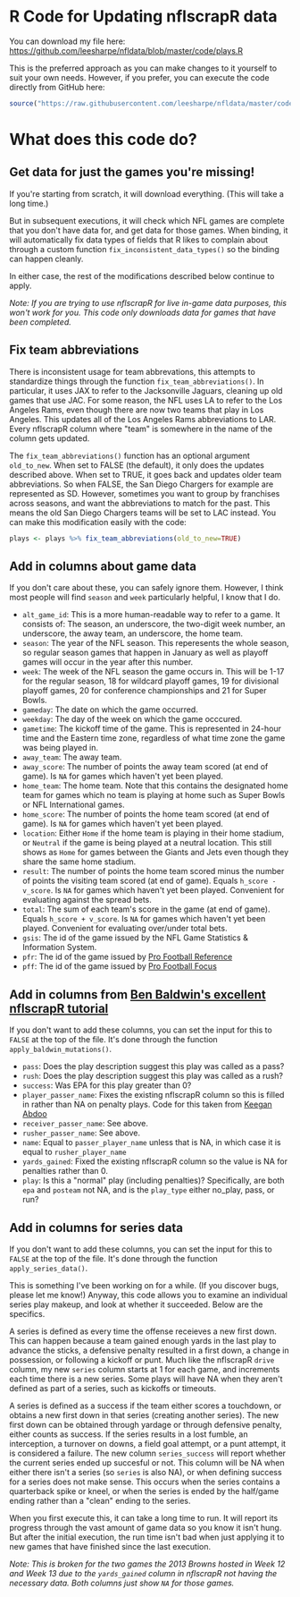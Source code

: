 # R Code for Updating nflscrapR data

You can download my file here: https://github.com/leesharpe/nfldata/blob/master/code/plays.R

This is the preferred approach as you can make changes to it yourself to suit your own needs. However, if you prefer, you can execute the code directly from GitHub here:

``` r
source("https://raw.githubusercontent.com/leesharpe/nfldata/master/code/plays.R")
```

# What does this code do?

## Get data for just the games you're missing!

If you're starting from scratch, it will download everything. (This will take a long time.)

But in subsequent executions, it will check which NFL games are complete that you don't have data for, and get data for those games. When binding, it will automatically fix data types of fields that R likes to complain about through a custom function `fix_inconsistent_data_types()` so the binding can happen cleanly.

In either case, the rest of the modifications described below continue to apply.

*Note: If you are trying to use nflscrapR for live in-game data purposes, this won't work for you. This code only downloads data for games that have been completed.*

## Fix team abbreviations

There is inconsistent usage for team abbrevations, this attempts to standardize things through the function `fix_team_abbreviations()`. In particular, it uses JAX to refer to the Jacksonville Jaguars, cleaning up old games that use JAC. For some reason, the NFL uses LA to refer to the Los Angeles Rams, even though there are now two teams that play in Los Angeles. This updates all of the Los Angeles Rams abbreviations to LAR. Every nflscrapR column where "team" is somewhere in the name of the column gets updated.

The `fix_team_abbreviations()` function has an optional argument `old_to_new`. When set to FALSE (the default), it only does the updates described above. When set to TRUE, it goes back and updates older team abbreviations. So when FALSE, the San Diego Chargers for example are represented as SD. However, sometimes you want to group by franchises across seasons, and want the abbreviations to match for the past. This means the old San Diego Chargers teams will be set to LAC instead. You can make this modification easily with the code:

``` r
plays <- plays %>% fix_team_abbreviations(old_to_new=TRUE)
```

## Add in columns about game data

If you don't care about these, you can safely ignore them. However, I think most people will find `season` and `week` particularly helpful, I know that I do.

- `alt_game_id`: This is a more human-readable way to refer to a game. It consists of: The season, an underscore, the two-digit week number, an underscore, the away team, an underscore, the home team.
- `season`: The year of the NFL season. This reperesents the whole season, so regular season games that happen in January as well as playoff games will occur in the year after this number.
- `week`: The week of the NFL season the game occurs in. This will be 1-17 for the regular season, 18 for wildcard playoff games, 19 for divisional playoff games, 20 for conference championships and 21 for Super Bowls.
- `gameday`: The date on which the game occurred.
- `weekday`: The day of the week on which the game occcured.
- `gametime`: The kickoff time of the game. This is represented in 24-hour time and the Eastern time zone, regardless of what time zone the game was being played in.
- `away_team`: The away team.
- `away_score`: The number of points the away team scored (at end of game). Is `NA` for games which haven't yet been played.
- `home_team`: The home team. Note that this contains the designated home team for games which no team is playing at home such as Super Bowls or NFL International games.
- `home_score`: The number of points the home team scored (at end of game). Is `NA` for games which haven't yet been played.
- `location`: Either `Home` if the home team is playing in their home stadium, or `Neutral` if the game is being played at a neutral location. This still shows as `Home` for games between the Giants and Jets even though they share the same home stadium.
- `result`: The number of points the home team scored minus the number of points the visiting team scored (at end of game). Equals `h_score - v_score`. Is `NA` for games which haven't yet been played. Convenient for evaluating against the spread bets.
- `total`: The sum of each team's score in the game (at end of game). Equals `h_score + v_score`. Is `NA` for games which haven't yet been played. Convenient for evaluating over/under total bets.
- `gsis`: The id of the game issued by the NFL Game Statistics & Information System.
- `pfr`: The id of the game issued by [Pro Football Reference](https://www.pro-football-reference.com/)
- `pff`: The id of the game issued by [Pro Football Focus](https://www.pff.com/)

## Add in columns from [Ben Baldwin's excellent nflscrapR tutorial](https://gist.github.com/guga31bb/5634562c5a2a7b1e9961ac9b6c568701)

If you don't want to add these columns, you can set the input for this to `FALSE` at the top of the file. It's done through the function `apply_baldwin_mutations()`.

- `pass`: Does the play description suggest this play was called as a pass?
- `rush`: Does the play description suggest this play was called as a rush?
- `success`: Was EPA for this play greater than 0?
- `player_passer_name`: Fixes the existing nflscrapR column so this is filled in rather than NA on penalty plays. Code for this taken from [Keegan Abdoo](http://twitter.com/KeeganAbdoo)
- `receiver_passer_name`: See above.
- `rusher_passer_name`: See above.
- `name`: Equal to `passer_player_name` unless that is NA, in which case it is equal to `rusher_player_name`
- `yards_gained`: Fixed the existing nflscrapR column so the value is NA for penalties rather than 0.
- `play`: Is this a "normal" play (including penalties)? Specifically, are both `epa` and `posteam` not NA, and is the `play_type` either no_play, pass, or run?

## Add in columns for series data

If you don't want to add these columns, you can set the input for this to `FALSE` at the top of the file. It's done through the function `apply_series_data()`.

This is something I've been working on for a while. (If you discover bugs, please let me know!) Anyway, this code allows you to examine an individual series play makeup, and look at whether it succeeded. Below are the specifics.

A series is defined as every time the offense receieves a new first down. This can happen because a team gained enough yards in the last play to advance the sticks, a defensive penalty resulted in a first down, a change in possession, or following a kickoff or punt. Much like the nflscrapR `drive` column, my new `series` column starts at 1 for each game, and increments each time there is a new series. Some plays will have NA when they aren't defined as part of a series, such as kickoffs or timeouts.

A series is defined as a success if the team either scores a touchdown, or obtains a new first down in that series (creating another series). The new first down can be obtained through yardage or through defensive penalty, either counts as success. If the series results in a lost fumble, an interception, a turnover on downs, a field goal attempt, or a punt attempt, it is considered a failure. The new column `series_success` will report whether the current series ended up succesful or not. This column will be NA when either there isn't a series (so `series` is also NA), or when defining success for a series does not make sense. This occurs when the series contains a quarterback spike or kneel, or when the series is ended by the half/game ending rather than a "clean" ending to the series.

When you first execute this, it can take a long time to run. It will report its progress through the vast amount of game data so you know it isn't hung. But after the initial execution, the run time isn't bad when just applying it to new games that have finished since the last execution.

*Note: This is broken for the two games the 2013 Browns hosted in Week 12 and Week 13 due to the `yards_gained` column in nflscrapR not having the necessary data. Both columns just show `NA` for those games.*

